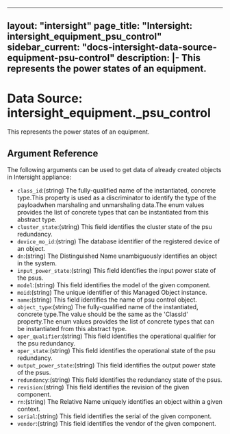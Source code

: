 
---
layout: "intersight"
page_title: "Intersight: intersight_equipment_psu_control"
sidebar_current: "docs-intersight-data-source-equipment-psu-control"
description: |-
This represents the power states of an equipment.
---

# Data Source: intersight_equipment._psu_control
This represents the power states of an equipment.
## Argument Reference
The following arguments can be used to get data of already created objects in Intersight appliance:
* `class_id`:(string) The fully-qualified name of the instantiated, concrete type.This property is used as a discriminator to identify the type of the payloadwhen marshaling and unmarshaling data.The enum values provides the list of concrete types that can be instantiated from this abstract type. 
* `cluster_state`:(string) This field identifies the cluster state of the psu redundancy. 
* `device_mo_id`:(string) The database identifier of the registered device of an object. 
* `dn`:(string) The Distinguished Name unambiguously identifies an object in the system. 
* `input_power_state`:(string) This field identifies the input power state of the psus. 
* `model`:(string) This field identifies the model of the given component. 
* `moid`:(string) The unique identifier of this Managed Object instance. 
* `name`:(string) This field identifies the name of psu control object. 
* `object_type`:(string) The fully-qualified name of the instantiated, concrete type.The value should be the same as the 'ClassId' property.The enum values provides the list of concrete types that can be instantiated from this abstract type. 
* `oper_qualifier`:(string) This field identifies the operational qualifier for the psu redundancy. 
* `oper_state`:(string) This field identifies the operational state of the psu redundancy. 
* `output_power_state`:(string) This field identifies the output power state of the psus. 
* `redundancy`:(string) This field identifies the redundancy state of the psus. 
* `revision`:(string) This field identifies the revision of the given component. 
* `rn`:(string) The Relative Name uniquely identifies an object within a given context. 
* `serial`:(string) This field identifies the serial of the given component. 
* `vendor`:(string) This field identifies the vendor of the given component. 
